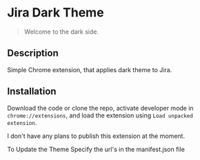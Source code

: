 # Jira Dark Theme

> Welcome to the dark side.

## Description

Simple Chrome extension, that applies dark theme to Jira.

## Installation

Download the code or clone the repo, activate developer mode in `chrome://extensions`,
and load the extension using `Load unpacked extension`.

I don't have any plans to publish this extension at the moment.

To Update the Theme Specify the url's in the manifest.json file
